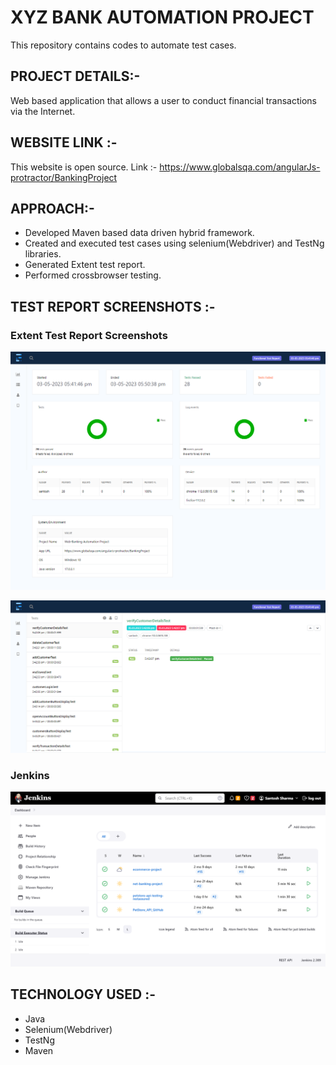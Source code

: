 # XYZ BANK AUTOMATION PROJECT
This repository contains codes to automate test cases.

## PROJECT DETAILS:-
Web based application that allows a user to conduct financial transactions via the Internet.

## WEBSITE LINK :-
This website is open source.
Link :- https://www.globalsqa.com/angularJs-protractor/BankingProject


## APPROACH:-
* Developed Maven based data driven hybrid framework.
* Created and executed test cases using selenium(Webdriver) and TestNg libraries.
* Generated Extent test report.
* Performed crossbrowser testing. 


## TEST REPORT SCREENSHOTS :-
### Extent Test Report Screenshots
![pic_1](report_scrshot/webbanking_test_report1.png)

![pic_2](report_scrshot/webbanking_test_report2.png)

### Jenkins
![pic_3](report_scrshot/jenkins.png)

## TECHNOLOGY USED :-
* Java
* Selenium(Webdriver)
* TestNg
* Maven